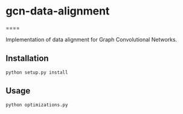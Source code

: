 # gcn-data-alignment
====

Implementation of data alignment for Graph Convolutional Networks.

Installation
------------

```python setup.py install```

Usage
-----

```python optimizations.py```